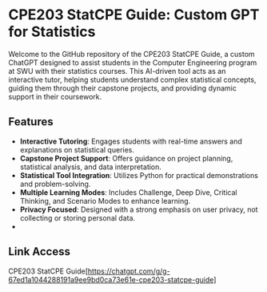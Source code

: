 # CPE203 StatCPE Guide: Custom GPT for Statistics

Welcome to the GitHub repository of the CPE203 StatCPE Guide, a custom ChatGPT designed to assist students in the Computer Engineering program at SWU with their statistics courses. This AI-driven tool acts as an interactive tutor, helping students understand complex statistical concepts, guiding them through their capstone projects, and providing dynamic support in their coursework.

## Features

- **Interactive Tutoring**: Engages students with real-time answers and explanations on statistical queries.
- **Capstone Project Support**: Offers guidance on project planning, statistical analysis, and data interpretation.
- **Statistical Tool Integration**: Utilizes Python for practical demonstrations and problem-solving.
- **Multiple Learning Modes**: Includes Challenge, Deep Dive, Critical Thinking, and Scenario Modes to enhance learning.
- **Privacy Focused**: Designed with a strong emphasis on user privacy, not collecting or storing personal data.
- 
## Link Access
CPE203 StatCPE Guide[https://chatgpt.com/g/g-67ed1a1044288191a9ee9bd0ca73e61e-cpe203-statcpe-guide]
